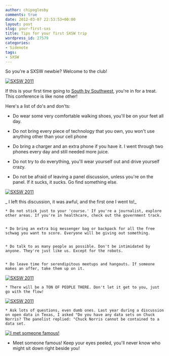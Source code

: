 ```yaml
---
author: chipoglesby
comments: true
date: 2012-03-07 22:53:53+00:00
layout: post
slug: your-first-sxs
title: Tips for your first SXSW trip
wordpress_id: 27579
categories:
- Sidenote
tags:
- SXSW
---
```


So you're a SXSW newbie? Welcome to the club!

[![SXSW 2011](http://farm6.staticflickr.com/5226/5548801419_7a8d284855.jpg)](http://www.flickr.com/photos/chipoglesby/5548801419/)

If this is your first time going to [South by Southwest](http://www.sxsw.com), you're in for a treat. This conference is like none other!

Here's a list of do's and don'ts:



	
  * Do wear some very comfortable walking shoes, you'll be on your feet all day.

	
  * Do not bring every piece of technology that you own, you won't use anything other than your cell phone

	
  * Do bring a charger and an extra phone if you have it. I went through two phones every day and still needed more juice.

	
  * Do not try to do everything, you'll wear yourself out and drive yourself crazy.

	
  * Do not be afraid of leaving a panel discussion, unless you're on the panel. If it sucks, it sucks. Go find something else.



[![SXSW 2011](http://farm6.staticflickr.com/5135/5549383796_552f77f26e.jpg)](http://www.flickr.com/photos/chipoglesby/5549383796/)

_ I left this discussion, it was awful, and the first one I went to!_




	
    * Do not stick just to your 'course.' If you're a journalist, explore other areas. If you're in healthcare, check out the government track.

	
    * Do bring an extra big messenger bag or backpack for all the free schwag you want to score. Everyone will be giving out something.

	
    * Do talk to as many people as possible. Don't be intimidated by anyone. They're just like us. Except for the robots.

	
    * Do leave time for serendipitous meetups and hangouts. If someone makes an offer, take them up on it.



[![SXSW 2011](http://farm6.staticflickr.com/5134/5548802807_f3ee0916f7.jpg)](http://www.flickr.com/photos/chipoglesby/5548802807/)




	
    * There will be a TON OF PEOPLE THERE. Don't let it get to you, just go with the flow!



[![SXSW 2011](http://farm6.staticflickr.com/5302/5548803327_a5ddc973af.jpg)](http://www.flickr.com/photos/chipoglesby/5548803327/)




	
    * Ask lots of questions, even dumb ones. Last year during a discussion on open data in Texas, I asked "Do you have any data sets on Chuck Norris? The panelist replied: "Chuck Norris cannot be contained to a data set.



[![I met someone famous!](http://farm6.staticflickr.com/5177/5549400472_633b6274ed.jpg)](http://www.flickr.com/photos/chipoglesby/5549400472/)



	
  * Meet someone famous! Keep your eyes peeled, you'll never know who might sit down right beside you!


